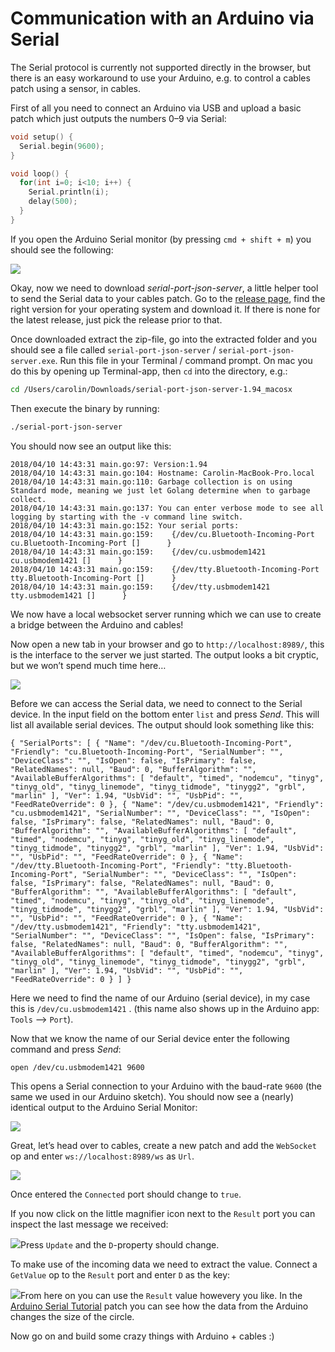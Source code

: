 # Communication with an Arduino via Serial

The Serial protocol is currently not supported directly in the browser, but there is an easy workaround to use your Arduino, e.g. to control a cables patch using a sensor, in cables.  

First of all you need to connect an Arduino via USB and upload a basic patch which just outputs the numbers 0–9 via Serial:

```c
void setup() {
  Serial.begin(9600);
}

void loop() {
  for(int i=0; i<10; i++) {
    Serial.println(i);  
    delay(500);       
  }
}
```

If you open the Arduino Serial monitor (by pressing `cmd + shift + m`) you should see the following:

![](img/arduino-serial-monitor.png)

Okay, now we need to download _serial-port-json-server_, a little helper tool to send the Serial data to your cables patch. Go to the [release page](https://github.com/chilipeppr/serial-port-json-server/releases), find the right version for your operating system and download it. If there is none for the latest release, just pick the release prior to that.

Once downloaded extract the zip-file, go into the extracted folder and you should see a file called `serial-port-json-server` / `serial-port-json-server.exe`.  Run this file in your Terminal / command prompt. On mac you do this by opening up Terminal-app, then `cd` into the directory, e.g.:

```bash
cd /Users/carolin/Downloads/serial-port-json-server-1.94_macosx
```

Then execute the binary by running:

```bash
./serial-port-json-server
```

You should now see an output like this:

```
2018/04/10 14:43:31 main.go:97: Version:1.94
2018/04/10 14:43:31 main.go:104: Hostname: Carolin-MacBook-Pro.local
2018/04/10 14:43:31 main.go:110: Garbage collection is on using Standard mode, meaning we just let Golang determine when to garbage collect.
2018/04/10 14:43:31 main.go:137: You can enter verbose mode to see all logging by starting with the -v command line switch.
2018/04/10 14:43:31 main.go:152: Your serial ports:
2018/04/10 14:43:31 main.go:159: 	{/dev/cu.Bluetooth-Incoming-Port cu.Bluetooth-Incoming-Port []      }
2018/04/10 14:43:31 main.go:159: 	{/dev/cu.usbmodem1421 cu.usbmodem1421 []      }
2018/04/10 14:43:31 main.go:159: 	{/dev/tty.Bluetooth-Incoming-Port tty.Bluetooth-Incoming-Port []      }
2018/04/10 14:43:31 main.go:159: 	{/dev/tty.usbmodem1421 tty.usbmodem1421 []      }
```

We now have a local websocket server running which we can use to create a bridge between the Arduino and cables!

Now open a new tab in your browser and go to `http://localhost:8989/`, this is the interface to the server we just started. The output looks a bit cryptic, but we won’t spend much time here…

![](img/serial-port-json-server1.png)

Before we can access the Serial data, we need to connect to the Serial device. In the input field on the bottom enter `list` and press _Send_. This will list all available serial devices. The output should look something like this:

```
{ "SerialPorts": [ { "Name": "/dev/cu.Bluetooth-Incoming-Port", "Friendly": "cu.Bluetooth-Incoming-Port", "SerialNumber": "", "DeviceClass": "", "IsOpen": false, "IsPrimary": false, "RelatedNames": null, "Baud": 0, "BufferAlgorithm": "", "AvailableBufferAlgorithms": [ "default", "timed", "nodemcu", "tinyg", "tinyg_old", "tinyg_linemode", "tinyg_tidmode", "tinygg2", "grbl", "marlin" ], "Ver": 1.94, "UsbVid": "", "UsbPid": "", "FeedRateOverride": 0 }, { "Name": "/dev/cu.usbmodem1421", "Friendly": "cu.usbmodem1421", "SerialNumber": "", "DeviceClass": "", "IsOpen": false, "IsPrimary": false, "RelatedNames": null, "Baud": 0, "BufferAlgorithm": "", "AvailableBufferAlgorithms": [ "default", "timed", "nodemcu", "tinyg", "tinyg_old", "tinyg_linemode", "tinyg_tidmode", "tinygg2", "grbl", "marlin" ], "Ver": 1.94, "UsbVid": "", "UsbPid": "", "FeedRateOverride": 0 }, { "Name": "/dev/tty.Bluetooth-Incoming-Port", "Friendly": "tty.Bluetooth-Incoming-Port", "SerialNumber": "", "DeviceClass": "", "IsOpen": false, "IsPrimary": false, "RelatedNames": null, "Baud": 0, "BufferAlgorithm": "", "AvailableBufferAlgorithms": [ "default", "timed", "nodemcu", "tinyg", "tinyg_old", "tinyg_linemode", "tinyg_tidmode", "tinygg2", "grbl", "marlin" ], "Ver": 1.94, "UsbVid": "", "UsbPid": "", "FeedRateOverride": 0 }, { "Name": "/dev/tty.usbmodem1421", "Friendly": "tty.usbmodem1421", "SerialNumber": "", "DeviceClass": "", "IsOpen": false, "IsPrimary": false, "RelatedNames": null, "Baud": 0, "BufferAlgorithm": "", "AvailableBufferAlgorithms": [ "default", "timed", "nodemcu", "tinyg", "tinyg_old", "tinyg_linemode", "tinyg_tidmode", "tinygg2", "grbl", "marlin" ], "Ver": 1.94, "UsbVid": "", "UsbPid": "", "FeedRateOverride": 0 } ] }
```

Here we need to find the name of our Arduino (serial device), in my case this is `/dev/cu.usbmodem1421` . (this name also shows up in the Arduino app: `Tools` —> `Port`).

Now that we know the name of our Serial device enter the following command and press _Send_:

```
open /dev/cu.usbmodem1421 9600
```

This opens a Serial connection to your Arduino with the baud-rate `9600` (the same we used in our Arduino sketch). You should now see a (nearly) identical output to the Arduino Serial Monitor:

![](img/serial-port-json-server2.png)

Great, let’s head over to cables, create a new patch and add the `WebSocket` op and enter  `ws://localhost:8989/ws` as `Url`.

![](img/cables1.png)

Once entered the `Connected` port should change to `true`.  

If you now click on the little magnifier icon next to the `Result` port you can inspect the last message we received:  

![](img/cables3.png)Press `Update` and the `D`-property should change.

To make use of the incoming data we need to extract the value. Connect a `GetValue` op to the `Result` port and enter `D` as the key:  

![](img/cables4.png)From here on you can use the `Result` value howevery you like. In the [Arduino Serial Tutorial](https://cables.gl/p/5acb7afd7173b0651a826aac) patch you can see how the data from the Arduino changes the size of the circle.

Now go on and build some crazy things with Arduino + cables :)